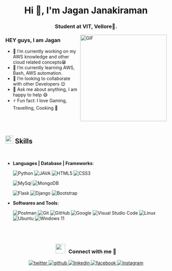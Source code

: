 <h1 align="center">Hi 👋, I'm Jagan Janakiraman</h1>
<h3 align="center">Student at VIT, Vellore🌟.</h3>


<img align="right" height="270px" alt="GIF" src="https://github.com/Jagan-Janakiraman/githubProfile_sources/blob/main/gifImages/Procrastination.gif" />

### HEY guys, I am Jagan
- 🔭 I’m currently working on my AWS knowledge and other cloud related concepts:grin:
- 🌱 I’m currently learning AWS, Bash, AWS automation.
- 👯 I’m looking to collaborate with other Developers :wink:
- 💬 Ask me about anything, I am happy to help :smile:
- ⚡ Fun fact: I love Gaming, Travelling, Cooking :raised_hands:

<br>
<br>


## <img src="https://media2.giphy.com/media/QssGEmpkyEOhBCb7e1/giphy.gif?cid=ecf05e47a0n3gi1bfqntqmob8g9aid1oyj2wr3ds3mg700bl&rid=giphy.gif" width ="25"><b> Skills</b>
<br>

<p align="left">

- **Languages  |  Database  |  Frameworks**:
  
  ![Python](https://img.shields.io/badge/Python%20-%2314354C.svg?style=for-the-badge&logo=python&logoColor=white) 
  ![JAVA](https://img.shields.io/badge/Java-ED8B00?style=for-the-badge&logo=openjdk&logoColor=white)
  ![HTML5](https://img.shields.io/badge/HTML5%20-%23E34F26.svg?style=for-the-badge&logo=html5&logoColor=white)
  ![CSS3](https://img.shields.io/badge/CSS%20-%231572B6.svg?style=for-the-badge&logo=css3&logoColor=white)
  
  ![MySql](https://img.shields.io/badge/MySQL-005C84?style=for-the-badge&logo=mysql&logoColor=white) 
  ![MongoDB](https://img.shields.io/badge/MongoDB-4EA94B?style=for-the-badge&logo=mongodb&logoColor=white)
  
  ![Flask](https://img.shields.io/badge/Flask-000000?style=for-the-badge&logo=flask&logoColor=white)
  ![Django](https://img.shields.io/badge/Django-092E20?style=for-the-badge&logo=django&logoColor=white)
  ![Bootstrap](https://img.shields.io/badge/Bootstrap-563D7C?style=for-the-badge&logo=bootstrap&logoColor=white)

</p>

<p align="right">

- **Softwares and Tools**:
  
    ![Postman](https://img.shields.io/badge/Postman-FF6C37?style=for-the-badge&logo=postman&logoColor=white)
    ![Git](https://img.shields.io/badge/git-%23F05033.svg?style=for-the-badge&logo=git&logoColor=white)
    ![GitHub](https://img.shields.io/badge/github-%23121011.svg?style=for-the-badge&logo=github&logoColor=white)
    ![Google](https://img.shields.io/badge/google-%234285F4.svg?style=for-the-badge&logo=google&logoColor=white)
    ![Visual Studio Code](https://img.shields.io/badge/Visual%20Studio%20Code-0078d7.svg?style=for-the-badge&logo=visual-studio-code&logoColor=white)
    ![Linux](https://img.shields.io/badge/Linux-FCC624?style=for-the-badge&logo=linux&logoColor=black)
    ![Ubuntu](https://img.shields.io/badge/Ubuntu-E95420?style=for-the-badge&logo=ubuntu&logoColor=white)
    ![Windows 11](https://img.shields.io/badge/Windows%2011-%230079d5.svg?style=for-the-badge&logo=Windows%2011&logoColor=white)


</p>


<br>
<br>

<h3 align="center" > <img src="https://media.giphy.com/media/iY8CRBdQXODJSCERIr/giphy.gif" width="30" height="30" style="margin-right: 10px;">Connect with me 🤝 </h3>

<p align="center">
<div align="center">
 <a href="https://twitter.com/Jagan_jrc" target="_blank">
<img src=https://img.shields.io/badge/twitter-%2300acee.svg?&style=for-the-badge&logo=twitter&logoColor=white alt=twitter style="margin-bottom: 5px;" />
</a>
<a href="https://github.com/Jagan-Janakiraman" target="_blank">
<img src=https://img.shields.io/badge/github-%2324292e.svg?&style=for-the-badge&logo=github&logoColor=white alt=github style="margin-bottom: 5px;" />
</a>
<a href="https://www.linkedin.com/in/jagan-jrc/" target="_blank">
<img src=https://img.shields.io/badge/linkedin-%231E77B5.svg?&style=for-the-badge&logo=linkedin&logoColor=white alt=linkedin style="margin-bottom: 5px;" />
</a>
<a href="https://www.facebook.com/jagan.jr20" target="_blank">
<img src=https://img.shields.io/badge/facebook-%232E87FB.svg?&style=for-the-badge&logo=facebook&logoColor=white alt=facebook style="margin-bottom: 5px;" />
</a>
<a href="https://www.instagram.com/_jagan.eaj/" target="_blank">
<img src=https://img.shields.io/badge/instagram-%23000000.svg?&style=for-the-badge&logo=instagram&logoColor=white alt=instagram style="margin-bottom: 5px;" />
</a>


</div>  
  

<br/>  
